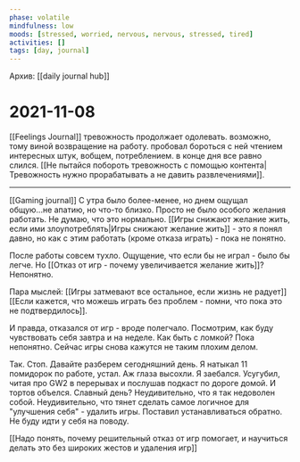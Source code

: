 ```yaml
---
phase: volatile
mindfulness: low
moods: [stressed, worried, nervous, nervous, stressed, tired]
activities: []
tags: [day, journal]
---
```

Архив: [[daily journal hub]]
# 2021-11-08
[[Feelings Journal]]
тревожность продолжает одолевать. возможно, тому виной возвращение на работу.
пробовал бороться с ней чтением интересных штук, вобщем, потреблением.
в конце дня все равно слился.
[[Не пытайся побороть тревожность с помощью контента|Тревожность нужно прорабатывать а не давить развлечениями]].
***
[[Gaming journal]]
С утра было более-менее, но днем ощущал общую...не апатию, но что-то близко.
Просто не было особого желания работать.
Не думаю, что это нормально.
[[Игры снижают желание жить, если ими злоупотреблять|Игры снижают желание жить]] - это я понял давно, но как с этим работать (кроме отказа играть) - пока не понятно.

После работы совсем тухло. Ощущение, что если бы не играл - было бы легче. Но [[Отказ от игр - почему увеличивается желание жить]]? 
Непонятно.

Пара мыслей:
[[Игры затмевают все остальное, если жизнь не радует]]
[[Если кажется, что можешь играть без проблем - помни, что пока это не подтвердилось]].

И правда, отказался от игр - вроде полегчало. Посмотрим, как буду чувствовать себя завтра и на неделе. Как быть с ломкой? Пока непонятно. Сейчас игры снова кажутся не таким плохим делом.

Так. Стоп. Давайте разберем сегодняшний день.
Я натыкал 11 помидорок по работе, устал. Аж глаза высохли.
Я заебался.
Усугубил, читая про GW2 в перерывах и послушав подкаст по дороге домой. И тортов объелся.
Славный день?
Неудивительно, что я так недоволен собой. 
Неудивительно, что тянет сделать самое логичное для "улучшения себя" - удалить игры.
Поставил устанавливаться обратно. Не буду идти у себя на поводу.

[[Надо понять, почему решительный отказ от игр помогает, и научиться делать это без широких жестов и удаления игр]]